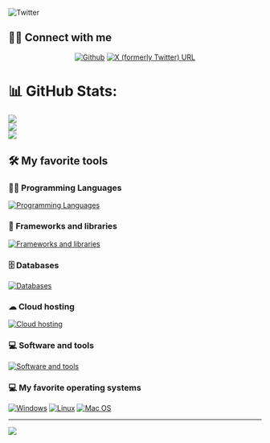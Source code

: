 ![Twitter](https://pbs.twimg.com/profile_banners/1195629350391074816/1709056844/1500x500)

## 🙋‍♂️ Connect with me

<p align="center">
    <a href="https://github.com/thebkht">
        <img alt="Github"
             src="https://img.shields.io/badge/GitHub-100000?style=for-the-badge&logo=github&logoColor=white"></a>
    <a href="https://x.com/thebkht">
        <img alt="X (formerly Twitter) URL" src="https://img.shields.io/badge/Twitter-1DA1F2?style=for-the-badge&logo=twitter&logoColor=white">
</a>
</p>

# 📊 GitHub Stats:
![](https://github-readme-stats.vercel.app/api?username=thebkht&theme=algolia&hide_border=false&include_all_commits=true&count_private=true)<br/>
![](https://github-readme-streak-stats.herokuapp.com/?user=thebkht&theme=algolia&hide_border=false)<br/>
![](https://github-readme-stats.vercel.app/api/top-langs/?username=thebkht&theme=algolia&hide_border=false&include_all_commits=true&count_private=true&layout=compact)

## 🛠️ My favorite tools


### 👨‍💻 Programming Languages

[![Programming Languages](https://skillicons.dev/icons?i=c,cpp,cs,java,js,php,ts)](https://skillicons.dev)

### 🧰 Frameworks and libraries

[![Frameworks and libraries](https://skillicons.dev/icons?i=dotnet,react,nodejs,vite,nextjs,bootstrap,tailwind,jquery)](https://skillicons.dev)

### 🗄️ Databases

[![Databases](https://skillicons.dev/icons?i=mysql,postgres,mongodb)](https://skillicons.dev)

### ☁ Cloud hosting
[![Cloud hosting](https://skillicons.dev/icons?i=heroku,vercel,netlify)](https://skillicons.dev)

### 💻 Software and tools
[![Software and tools](https://skillicons.dev/icons?i=git,vscode,visualstudio,idea)](https://skillicons.dev)

### 💻 My favorite operating systems
<p>
    <a href="#"><img alt="Windows"
                     src="https://img.shields.io/badge/Windows-0078D6?style=for-the-badge&logo=windows&logoColor=white"></a>
    <a href="#"><img alt="Linux"
                     src="https://img.shields.io/badge/Linux-FCC624?style=for-the-badge&logo=linux&logoColor=black"></a>
    <a href="#"><img alt="Mac OS"
                     src="https://img.shields.io/badge/Mac%20OS-5BAFF2?style=for-the-badge&logo=kali&logoColor=white"></a>
    
</p>

---
[![](https://visitcount.itsvg.in/api?id=thebkht&icon=0&color=12)](https://visitcount.itsvg.in)
